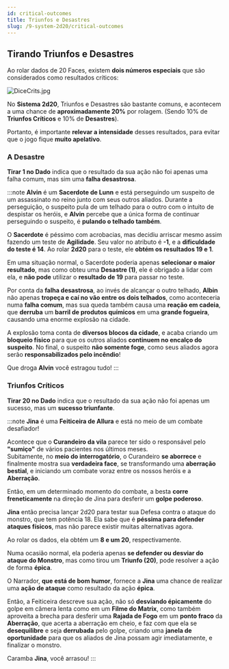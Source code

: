 ```yaml
---
id: critical-outcomes
title: Triunfos e Desastres
slug: /9-system-2d20/critical-outcomes
---
```


## Tirando Triunfos e Desastres

Ao rolar dados de 20 Faces, existem **dois números especiais** que são considerados como resultados críticos:

![DiceCrits.jpg](https://s3.us-west-2.amazonaws.com/fabulas-e-goblins-book/%5Cvscode%5Cd5f95bef-4d5d-4f53-9692-90782a724483.jpg)

No **Sistema 2d20**, Triunfos e Desastres são bastante comuns, e acontecem a uma chance de **aproximadamente 20%** por rolagem. (Sendo 10% de **Triunfos Críticos** e 10% de **Desastres**).

Portanto, é importante **relevar a intensidade** desses resultados, para evitar que o jogo fique **muito apelativo**.

### A Desastre

**Tirar 1 no Dado** indica que o resultado da sua ação não foi apenas uma falha comum, mas sim uma **falha desastrosa**.

:::note
**Alvin** é um **Sacerdote de Lunn** e está perseguindo um suspeito de um assassinato no reino junto com seus outros aliados. Durante a perseguição, o suspeito pula de um telhado para o outro com o intuito de despistar os heróis, e **Alvin** percebe que a única forma de continuar perseguindo o suspeito, é **pulando o telhado também**.

O **Sacerdote** é péssimo com acrobacias, mas decidiu arriscar mesmo assim fazendo um teste de **Agilidade**.
Seu valor no atributo é **-1**, e a **dificuldade do teste é 14**. Ao rolar **2d20** para o teste, ele **obtém os resultados 19 e 1**.

Em uma situação normal, o Sacerdote poderia apenas **selecionar o maior resultado**, mas como obteu uma **Desastre (1)**, ele é obrigado a lidar com ela, e **não pode** utilizar o **resultado de 19** para passar no teste.

Por conta da **falha desastrosa**, ao invés de alcançar o outro telhado, **Albin** não apenas **tropeça e caí no vão entre os dois telhados**, como aconteceria numa **falha comum**, mas sua queda também causa uma **reação em cadeia**, que **derruba** um **barril de produtos químicos** em uma **grande fogueira**, causando uma enorme explosão na cidade.

A explosão toma conta de **diversos blocos da cidade**, e acaba criando um **bloqueio físico** para que os outros aliados **continuem no encalço do suspeito**. No final, o suspeito **não somente foge**, como seus aliados agora serão **responsabilizados pelo incêndio**!

Que droga **Alvin** você estragou tudo!
:::

### Triunfos Críticos

**Tirar 20 no Dado** indica que o resultado da sua ação não foi apenas um sucesso, mas um **sucesso triunfante**.

:::note
**Jina** é uma **Feiticeira de Allura** e está no meio de um combate desafiador!

Acontece que o **Curandeiro da vila** parece ter sido o responsável pelo **"sumiço"** de vários pacientes nos últimos meses.<br/>
Subitamente, no **meio do interrogatório**, o Curandeiro **se aborrece** e finalmente mostra sua **verdadeira face**, se transformando uma **aberração bestial**, e iniciando um combate voraz entre os nossos heróis e a **Aberração**.

Então, em um determinado momento do combate, a besta **corre freneticamente** na direção de Jina para desferir um **golpe poderoso**.

**Jina**  então precisa lançar 2d20 para testar sua Defesa contra o ataque do monstro, que tem potência 18. Ela sabe que é **péssima para defender ataques físicos**, mas não parece existir muitas alternativas agora.

Ao rolar os dados, ela obtém um **8 e um 20**, respectivamente.

Numa ocasião normal, ela poderia apenas **se defender ou desviar do ataque do Monstro**, mas como tirou um **Triunfo (20)**, pode resolver a ação de forma **épica**.

O Narrador, **que está de bom humor**, fornece a **Jina** uma chance de realizar uma **ação de ataque** como resultado da ação **épica**.

Então, a Feiticeira descreve sua ação, não só **desviando épicamente** do golpe em câmera lenta como em um **Filme do Matrix**, como também aproveita a brecha para desferir uma **Rajada de Fogo** em um **ponto fraco** da **Aberração**, que acerta a aberração em cheio, e faz com que ela se **desequilibre** e seja **derrubada** pelo golpe, criando uma **janela de oportunidade** para que os aliados de Jina possam agir imediatamente, e finalizar o monstro.

Caramba **Jina**, você arrasou!
:::
